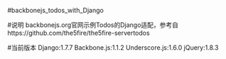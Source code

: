 #backbonejs_todos_with_Django

#说明
backbonejs.org官网示例Todos的Django适配，参考自https://github.com/the5fire/the5fire-servertodos

#当前版本
Django:1.7.7
Backbone.js:1.1.2
Underscore.js:1.6.0
jQuery:1.8.3
